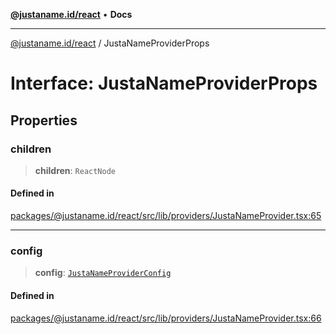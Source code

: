 [**@justaname.id/react**](../README.md) • **Docs**

***

[@justaname.id/react](../globals.md) / JustaNameProviderProps

# Interface: JustaNameProviderProps

## Properties

### children

> **children**: `ReactNode`

#### Defined in

[packages/@justaname.id/react/src/lib/providers/JustaNameProvider.tsx:65](https://github.com/JustaName-id/JustaName-sdk/blob/dc845c10af242e3ca87d95ef392516ac0bfa8b95/packages/@justaname.id/react/src/lib/providers/JustaNameProvider.tsx#L65)

***

### config

> **config**: [`JustaNameProviderConfig`](JustaNameProviderConfig.md)

#### Defined in

[packages/@justaname.id/react/src/lib/providers/JustaNameProvider.tsx:66](https://github.com/JustaName-id/JustaName-sdk/blob/dc845c10af242e3ca87d95ef392516ac0bfa8b95/packages/@justaname.id/react/src/lib/providers/JustaNameProvider.tsx#L66)
